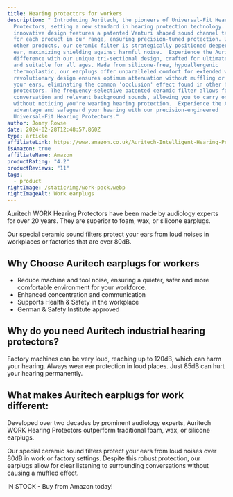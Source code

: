 ```yaml
---
title: Hearing protectors for workers
description: " Introducing Auritech, the pioneers of Universal-Fit Hearing
  Protectors, setting a new standard in hearing protection technology. Our
  innovative design features a patented Venturi shaped sound channel tailored
  for each product in our range, ensuring precision-tuned protection. Unlike
  other products, our ceramic filter is strategically positioned deeper in your
  ear, maximizing shielding against harmful noise.  Experience the Auritech
  difference with our unique tri-sectional design, crafted for ultimate comfort
  and suitable for all ages. Made from silicone-free, hypoallergenic
  thermoplastic, our earplugs offer unparalleled comfort for extended wear.  Our
  revolutionary design ensures optimum attenuation without muffling or blocking
  your ears, eliminating the common 'occlusion' effect found in other hearing
  protectors. The frequency-selective patented ceramic filter allows for normal
  conversation and relevant background sounds, allowing you to carry on as usual
  without noticing you're wearing hearing protection.  Experience the Auritech
  advantage and safeguard your hearing with our precision-engineered
  Universal-Fit Hearing Protectors."
author: Jonny Rowse
date: 2024-02-28T12:48:57.860Z
type: article
affiliateLink: https://www.amazon.co.uk/Auritech-Intelligent-Hearing-Protection-Environments/dp/B06XHKKGHB?maas=maas_adg_5EC43EE113062B5397551B39C7E07525_afap_abs&ref_=aa_maas&tag=maas
isAmazon: true
affiliateName: Amazon
productRating: "4.2"
productReviews: "11"
tags:
  - product
rightImage: /static/img/work-pack.webp
rightImageAlt: Work earplugs
---
```

Auritech WORK Hearing Protectors have been made by audiology experts for over 20 years. They are superior to foam, wax, or silicone earplugs.

Our special ceramic sound filters protect your ears from loud noises in workplaces or factories that are over 80dB.

## Why Choose Auritech earplugs for workers

* Reduce machine and tool noise, ensuring a quieter, safer and more comfortable environment for your workforce.
* Enhanced concentration and communication
* Supports Health & Safety in the workplace
* German & Safety Institute approved

## Why do you need Auritech industrial hearing protectors?

Factory machines can be very loud, reaching up to 120dB, which can harm your hearing. Always wear ear protection in loud places. Just 85dB can hurt your hearing permanently.

## What makes Auritech earplugs for work different:

Developed over two decades by prominent audiology experts, Auritech WORK Hearing Protectors outperform traditional foam, wax, or silicone earplugs.

Our special ceramic sound filters protect your ears from loud noises over 80dB in work or factory settings. Despite this robust protection, our earplugs allow for clear listening to surrounding conversations without causing a muffled effect.

IN STOCK - Buy from Amazon today!
